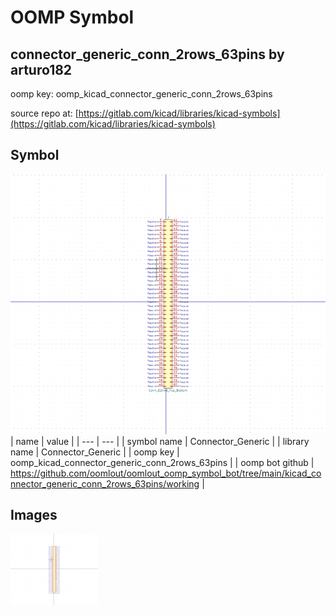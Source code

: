 # OOMP Symbol  
## connector_generic_conn_2rows_63pins  by arturo182  
  
oomp key: oomp_kicad_connector_generic_conn_2rows_63pins  
  
source repo at: [https://gitlab.com/kicad/libraries/kicad-symbols](https://gitlab.com/kicad/libraries/kicad-symbols)  
## Symbol  
  
[![working.png](working_600.png)](working.png)  
| name | value | 
| --- | --- | 
| symbol name | Connector_Generic | 
| library name | Connector_Generic | 
| oomp key | oomp_kicad_connector_generic_conn_2rows_63pins | 
| oomp bot github | https://github.com/oomlout/oomlout_oomp_symbol_bot/tree/main/kicad_connector_generic_conn_2rows_63pins/working | 
## Images  
  
[![working.png](working_140.png)](working.png)  
